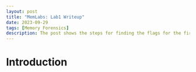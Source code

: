 ```yaml
---
layout: post
title: "MemLabs: Lab1 Writeup"
date: 2023-09-29
tags: [Memory Forensics] 
description: The post shows the steps for finding the flags for the first challenge of MemLabs.
---
```


# Introduction
